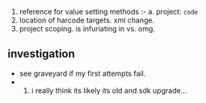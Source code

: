 1. reference for value setting methods :- 
  a. project: `code`
2. location of harcode targets. xml change.
3. project scoping. is infuriating in vs. omg. 

## investigation
- see graveyard if my first attempts fail. 
- 1. i really think its likely its old and sdk upgrade... 
